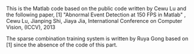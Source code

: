 This is the Matlab code based on the public code written by Cewu Lu and the following paper,
	 [1] "Abnormal Event Detection at 150 FPS in Matlab" , Cewu Lu, Jianping Shi, Jiaya Jia, 
	 International Conference on Computer Vision, (ICCV), 2013

The sparse combination training system is written by Ruya Gong based on [1] since the absence of the code of this part.
